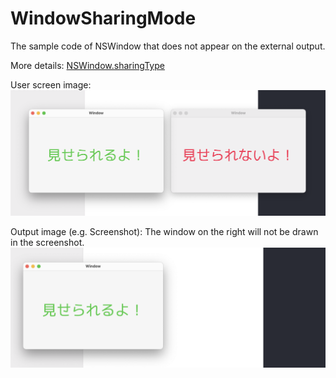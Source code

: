 # WindowSharingMode
The sample code of NSWindow that does not appear on the external output.

More details: [NSWindow.sharingType](https://developer.apple.com/documentation/appkit/nswindow/1419729-sharingtype)

User screen image:
![screen-image](screen-image.png)

Output image (e.g. Screenshot):
The window on the right will not be drawn in the screenshot.
![output-image](output-image.png)
